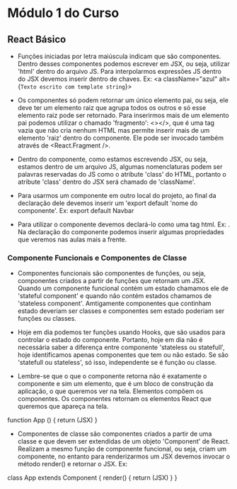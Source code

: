 
# Módulo 1 do Curso

## React Básico

- Funções iniciadas por letra maiúscula indicam que são componentes. Dentro 
desses componentes podemos escrever em JSX, ou seja, utilizar 'html' dentro do 
arquivo JS. Para interpolarmos expressões JS dentro do JSX devemos inserir dentro 
de chaves. Ex: <a className="azul" alt={`Texto escrito com template string`}></a>

- Os componentes só podem retornar um único elemento pai, ou seja, ele deve ter 
um elemento raiz que agrupa todos os outros e só esse elemento raiz pode ser 
retornado. Para inserirmos mais de um elemento pai podemos utilizar o chamado 
'fragmento': <></>, que é uma tag vazia que não cria nenhum HTML mas permite 
inserir mais de um elemento 'raiz' dentro do componente. Ele pode ser invocado 
também através de <React.Fragment />.

- Dentro do componente, como estamos escrevendo JSX, ou seja, estamos dentro de 
um arquivo JS, algumas nomenclaturas podem ser palavras reservadas do JS como 
o atribute 'class' do HTML, portanto o atribute 'class' dentro do JSX será 
chamado de 'className'.

- Para usarmos um componente em outro local do projeto, ao final da declaração 
dele devemos inserir um 'export default 'nome do componente'.
Ex: export default Navbar

- Para utilizar o componente devemos declará-lo como uma tag html. Ex: <Navbar />.
Na declaração do componente podemos inserir algumas propriedades que veremos nas 
aulas mais a frente.

### Componente Funcionais e Componentes de Classe

- Componentes funcionais são componentes de funções, ou seja, componentes criados 
a partir de funções que retornam um JSX. Quando um componente funcional contém 
um estado chamamos ele de 'stateful component' e quando não contém estados 
chamamos de 'stateless component'. Amtigamente componentes que continham estado 
deveriam ser classes e componentes sem estado poderiam ser funções ou classes.

- Hoje em dia podemos ter funções usando Hooks, que são usados para controlar o 
estado do componente. Portanto, hoje em dia não é necessária saber a diferença 
entre componente 'stateless ou statefull', hoje identificamos apenas componentes 
que tem ou não estado. Se são 'statefull ou stateless', só isso, independente se 
é função ou classe.

- Lembre-se que o que o componente retorna não é exatamente o componente e sim 
um elemento, que é um bloco de construção da aplicação, o que queremos ver na tela.
Elementos compõem os componentes. Os componentes retornam os elementos React que 
queremos que apareça na tela.

function App () {
  return (JSX)
}

- Componentes de classe são componentes criados a partir de uma classe e que 
devem ser extendidas de um objeto 'Component' de React. Realizam a mesmo função 
de componente funcional, ou seja, criam um componente, no entanto para renderizarmos 
um JSX devemos invocar o método render() e retornar o JSX. Ex:

class App extends Component {
  render() {
    return (JSX)
  }
}